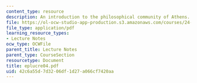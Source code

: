 ```yaml
---
content_type: resource
description: An introduction to the philosophical community of Athens.
file: https://ol-ocw-studio-app-production.s3.amazonaws.com/courses/24-200-ancient-philosophy-fall-2004/42c6a55d7d3206df1d27a066cf7420aa_eplucre04.pdf
file_type: application/pdf
learning_resource_types:
- Lecture Notes
ocw_type: OCWFile
parent_title: Lecture Notes
parent_type: CourseSection
resourcetype: Document
title: eplucre04.pdf
uid: 42c6a55d-7d32-06df-1d27-a066cf7420aa
---
```

